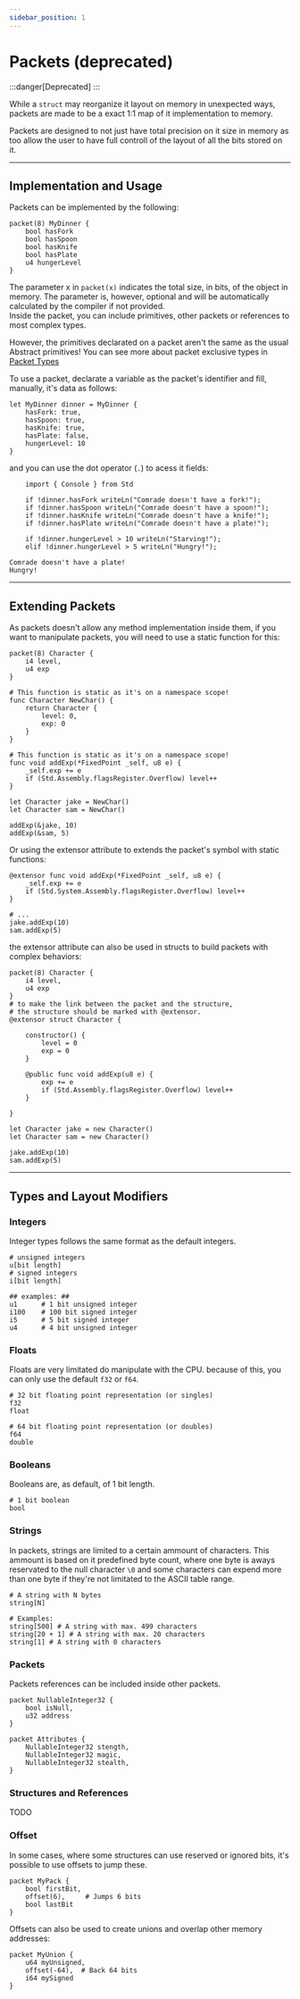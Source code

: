 ```yaml
---
sidebar_position: 1
---
```


# Packets (deprecated)
:::danger[Deprecated]
:::

While a `struct` may reorganize it layout on memory in unexpected ways, packets are made to be a exact
1:1 map of it implementation to memory.

Packets are designed to not just have total precision on it size in memory as too allow the user to
have full controll of the layout of all the bits stored on it.

---
## Implementation and Usage

Packets can be implemented by the following:
```abs
packet(8) MyDinner {
    bool hasFork
    bool hasSpoon
    bool hasKnife
    bool hasPlate
    u4 hungerLevel
}
```

The parameter x in `packet(x)` indicates the total size, in bits, of the object in memory.
The parameter is, however, optional and will be automatically calculated by the compiler if
not provided. \
Inside the packet, you can include primitives, other packets or references to most complex
types.

However, the primitives declarated on a packet aren't the same as the usual Abstract primitives!
You can see more about packet exclusive types in [Packet Types](#types-and-layout-modifiers)

To use a packet, declarate a variable as the packet's identifier and fill, manually, it's data
as follows:
```abs
let MyDinner dinner = MyDinner {
    hasFork: true,
    hasSpoon: true,
    hasKnife: true,
    hasPlate: false,
    hungerLevel: 10
}
```

and you can use the dot operator (`.`) to acess it fields:
```abs
    import { Console } from Std

    if !dinner.hasFork writeLn("Comrade doesn't have a fork!");
    if !dinner.hasSpoon writeLn("Comrade doesn't have a spoon!");
    if !dinner.hasKnife writeLn("Comrade doesn't have a knife!");
    if !dinner.hasPlate writeLn("Comrade doesn't have a plate!");

    if !dinner.hungerLevel > 10 writeLn("Starving!");
    elif !dinner.hungerLevel > 5 writeLn("Hungry!");
```

```text title="Console Output"
Comrade doesn't have a plate!
Hungry!
```

---
## Extending Packets

As packets doesn't allow any method implementation inside them, if you want to manipulate packets,
you will need to use a static function for this:

```abs
packet(8) Character {
    i4 level,
    u4 exp
}

# This function is static as it's on a namespace scope!
func Character NewChar() {
    return Character {
        level: 0,
        exp: 0
    }
}

# This function is static as it's on a namespace scope!
func void addExp(*FixedPoint _self, u8 e) {
    _self.exp += e
    if (Std.Assembly.flagsRegister.Overflow) level++
}

let Character jake = NewChar()
let Character sam = NewChar()

addExp(&jake, 10)
addExp(&sam, 5)
```

Or using the extensor attribute to extends the packet's symbol with static functions:
```abs
@extensor func void addExp(*FixedPoint _self, u8 e) {
    _self.exp += e
    if (Std.System.Assembly.flagsRegister.Overflow) level++
}

# ...
jake.addExp(10)
sam.addExp(5)
```

the extensor attribute can also be used in structs to build packets with complex behaviors:
```abs
packet(8) Character {
    i4 level,
    u4 exp
}
# to make the link between the packet and the structure,
# the structure should be marked with @extensor.
@extensor struct Character {

    constructor() {
        level = 0
        exp = 0
    } 

    @public func void addExp(u8 e) {
        exp += e
        if (Std.Assembly.flagsRegister.Overflow) level++
    }

}

let Character jake = new Character()
let Character sam = new Character()

jake.addExp(10)
sam.addExp(5)
```

---
## Types and Layout Modifiers

### Integers

Integer types follows the same format as the default integers.

```abs
# unsigned integers
u[bit length]
# signed integers
i[bit length]

## examples: ##
u1      # 1 bit unsigned integer
i100    # 100 bit signed integer
i5      # 5 bit signed integer
u4      # 4 bit unsigned integer
```

### Floats

Floats are very limitated do manipulate with the CPU. because of this, you can only use the default
`f32` or `f64`.

```abs
# 32 bit floating point representation (or singles)
f32
float

# 64 bit floating point representation (or doubles)
f64
double
```

### Booleans

Booleans are, as default, of 1 bit length.
```abs
# 1 bit boolean
bool
```

### Strings

In packets, strings are limited to a certain ammount of characters.
This ammount is based on it predefined byte count, where one byte is
aways reservated to the null character `\0` and some characters can
expend more than one byte if they're not limitated to the ASCII table
range.
```abs
# A string with N bytes
string[N]

# Examples:
string[500] # A string with max. 499 characters
string[20 + 1] # A string with max. 20 characters
string[1] # A string with 0 characters
```

### Packets

Packets references can be included inside other packets.

```abs
packet NullableInteger32 {
    bool isNull,
    u32 address
}

packet Attributes {
    NullableInteger32 stength,
    NullableInteger32 magic,
    NullableInteger32 stealth,
}
```

### Structures and References
TODO

### Offset

In some cases, where some structures can use reserved or ignored bits,
it's possible to use offsets to jump these.

```abs
packet MyPack {
    bool firstBit,
    offset(6),     # Jumps 6 bits
    bool lastBit
}
```

Offsets can also be used to create unions and overlap other memory
addresses:

```abs
packet MyUnion {
    u64 myUnsigned,
    offset(-64),  # Back 64 bits
    i64 mySigned
}
```
